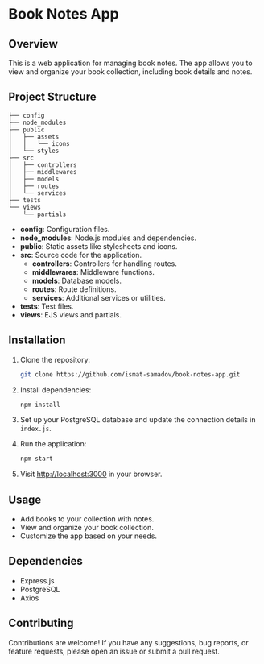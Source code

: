 
# Book Notes App

## Overview

This is a web application for managing book notes. The app allows you to view and organize your book collection, including book details and notes.

## Project Structure

```
├── config
├── node_modules
├── public
│   ├── assets
│   │   └── icons
│   └── styles
├── src
│   ├── controllers
│   ├── middlewares
│   ├── models
│   ├── routes
│   └── services
├── tests
└── views
    └── partials
```

- **config**: Configuration files.
- **node_modules**: Node.js modules and dependencies.
- **public**: Static assets like stylesheets and icons.
- **src**: Source code for the application.
  - **controllers**: Controllers for handling routes.
  - **middlewares**: Middleware functions.
  - **models**: Database models.
  - **routes**: Route definitions.
  - **services**: Additional services or utilities.
- **tests**: Test files.
- **views**: EJS views and partials.

## Installation

1. Clone the repository:

   ```bash
   git clone https://github.com/ismat-samadov/book-notes-app.git
   ```

2. Install dependencies:

   ```bash
   npm install
   ```

3. Set up your PostgreSQL database and update the connection details in `index.js`.

4. Run the application:

   ```bash
   npm start
   ```

5. Visit [http://localhost:3000](http://localhost:3000) in your browser.

## Usage

- Add books to your collection with notes.
- View and organize your book collection.
- Customize the app based on your needs.

## Dependencies

- Express.js
- PostgreSQL
- Axios

## Contributing

Contributions are welcome! If you have any suggestions, bug reports, or feature requests, please open an issue or submit a pull request.

<!-- ## License

<!-- This project is licensed under the [MIT License](LICENSE). -->
``` -->

